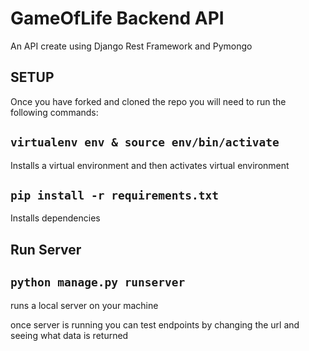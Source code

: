 # GameOfLife Backend API
An API create using Django Rest Framework and Pymongo 

## SETUP

Once you have forked and cloned the repo you will need to run the following commands:

## `virtualenv env & source env/bin/activate` 

Installs a virtual environment and then activates virtual environment

## `pip install -r requirements.txt`

Installs dependencies

## Run Server

## `python manage.py runserver`

runs a local server on your machine

once server is running you can test endpoints by changing the url and seeing what data is returned

